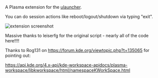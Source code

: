 A Plasma extension for the [ulauncher](https://ulauncher.io/).

You can do session actions like reboot/logout/shutdown via typing "exit".

![extension screenshot](http://i.imgur.com/vnxtMtt.png)



Massive thanks to leiserfg for the original script - nearly all of the code here!!!!




Thanks to Rog131 on https://forum.kde.org/viewtopic.php?t=135065 for pointing out:

https://api.kde.org/4.x-api/kde-workspace-apidocs/plasma-workspace/libkworkspace/html/namespaceKWorkSpace.html
